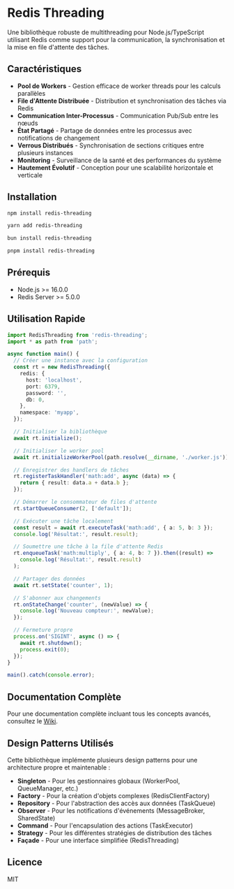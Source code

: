 # Redis Threading

Une bibliothèque robuste de multithreading pour Node.js/TypeScript utilisant Redis comme support pour la communication, la synchronisation et la mise en file d'attente des tâches.

## Caractéristiques

- **Pool de Workers** - Gestion efficace de worker threads pour les calculs parallèles
- **File d'Attente Distribuée** - Distribution et synchronisation des tâches via Redis
- **Communication Inter-Processus** - Communication Pub/Sub entre les nœuds
- **État Partagé** - Partage de données entre les processus avec notifications de changement
- **Verrous Distribués** - Synchronisation de sections critiques entre plusieurs instances
- **Monitoring** - Surveillance de la santé et des performances du système
- **Hautement Évolutif** - Conception pour une scalabilité horizontale et verticale

## Installation

```bash
npm install redis-threading
```

```bash
yarn add redis-threading
```

```bash
bun install redis-threading
```

```bash
pnpm install redis-threading
```

## Prérequis

- Node.js >= 16.0.0
- Redis Server >= 5.0.0

## Utilisation Rapide

```typescript
import RedisThreading from 'redis-threading';
import * as path from 'path';

async function main() {
  // Créer une instance avec la configuration
  const rt = new RedisThreading({
    redis: {
      host: 'localhost',
      port: 6379,
      password: '',
      db: 0,
    },
    namespace: 'myapp',
  });

  // Initialiser la bibliothèque
  await rt.initialize();

  // Initialiser le worker pool
  await rt.initializeWorkerPool(path.resolve(__dirname, './worker.js'));

  // Enregistrer des handlers de tâches
  rt.registerTaskHandler('math:add', async (data) => {
    return { result: data.a + data.b };
  });

  // Démarrer le consommateur de files d'attente
  rt.startQueueConsumer(2, ['default']);

  // Exécuter une tâche localement
  const result = await rt.executeTask('math:add', { a: 5, b: 3 });
  console.log('Résultat:', result.result);

  // Soumettre une tâche à la file d'attente Redis
  rt.enqueueTask('math:multiply', { a: 4, b: 7 }).then((result) =>
    console.log('Résultat:', result.result)
  );

  // Partager des données
  await rt.setState('counter', 1);

  // S'abonner aux changements
  rt.onStateChange('counter', (newValue) => {
    console.log('Nouveau compteur:', newValue);
  });

  // Fermeture propre
  process.on('SIGINT', async () => {
    await rt.shutdown();
    process.exit(0);
  });
}

main().catch(console.error);
```

## Documentation Complète

Pour une documentation complète incluant tous les concepts avancés, consultez le [Wiki](https://github.com/yourusername/redis-threading/wiki).

## Design Patterns Utilisés

Cette bibliothèque implémente plusieurs design patterns pour une architecture propre et maintenable :

- **Singleton** - Pour les gestionnaires globaux (WorkerPool, QueueManager, etc.)
- **Factory** - Pour la création d'objets complexes (RedisClientFactory)
- **Repository** - Pour l'abstraction des accès aux données (TaskQueue)
- **Observer** - Pour les notifications d'événements (MessageBroker, SharedState)
- **Command** - Pour l'encapsulation des actions (TaskExecutor)
- **Strategy** - Pour les différentes stratégies de distribution des tâches
- **Façade** - Pour une interface simplifiée (RedisThreading)

## Licence

MIT
